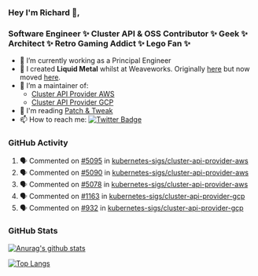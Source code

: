 ### Hey I'm Richard 👋, 

<h3 align="left">Software Engineer ✨ Cluster API & OSS Contributor ✨ Geek ✨ Architect ✨ Retro Gaming Addict ✨ Lego Fan ✨</h3>

- 🔭 I’m currently working as a Principal Engineer
- 📯 I created **Liquid Metal** whilst at Weaveworks. Originally [here](https://github.com/weaveworks-liquidmetal) but now moved [here](https://github.com/liquidmetal-dev).
- 👯 I’m a maintainer of:
  -  [Cluster API Provider AWS](https://github.com/kubernetes-sigs/cluster-api-provider-aws)
  -  [Cluster API Provider GCP](https://github.com/kubernetes-sigs/cluster-api-provider-gcp)
- 💬 I'm reading [Patch & Tweak](https://bjooks.com/products/patch-tweak-exploring-modular-synthesis)
- 📫 How to reach me: [![Twitter Badge](https://img.shields.io/badge/-@fruit_case-00acee?style=flat&logo=Twitter&logoColor=white)](https://twitter.com/intent/follow?screen_name=fruit_case "Follow on Twitter")

### GitHub Activity 

<!--START_SECTION:activity-->
1. 🗣 Commented on [#5095](https://github.com/kubernetes-sigs/cluster-api-provider-aws/pull/5095#issuecomment-2291583038) in [kubernetes-sigs/cluster-api-provider-aws](https://github.com/kubernetes-sigs/cluster-api-provider-aws)
2. 🗣 Commented on [#5090](https://github.com/kubernetes-sigs/cluster-api-provider-aws/pull/5090#issuecomment-2285671696) in [kubernetes-sigs/cluster-api-provider-aws](https://github.com/kubernetes-sigs/cluster-api-provider-aws)
3. 🗣 Commented on [#5078](https://github.com/kubernetes-sigs/cluster-api-provider-aws/pull/5078#issuecomment-2285604440) in [kubernetes-sigs/cluster-api-provider-aws](https://github.com/kubernetes-sigs/cluster-api-provider-aws)
4. 🗣 Commented on [#1163](https://github.com/kubernetes-sigs/cluster-api-provider-gcp/pull/1163#issuecomment-2285592790) in [kubernetes-sigs/cluster-api-provider-gcp](https://github.com/kubernetes-sigs/cluster-api-provider-gcp)
5. 🗣 Commented on [#932](https://github.com/kubernetes-sigs/cluster-api-provider-gcp/pull/932#issuecomment-2285591459) in [kubernetes-sigs/cluster-api-provider-gcp](https://github.com/kubernetes-sigs/cluster-api-provider-gcp)
<!--END_SECTION:activity-->

### GitHub Stats

[![Anurag's github stats](https://github-readme-stats.vercel.app/api?username=richardcase&count_private=true&show_icons=true)](https://github.com/anuraghazra/github-readme-stats)

[![Top Langs](https://github-readme-stats.vercel.app/api/top-langs/?username=richardcase&hide=html&layout=compact)](https://github.com/anuraghazra/github-readme-stats)
